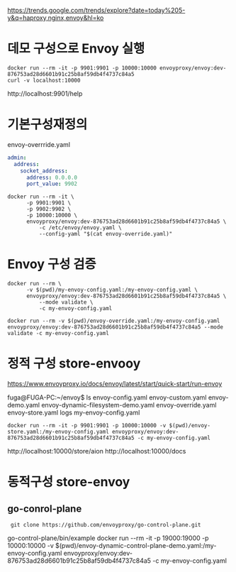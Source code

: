 https://trends.google.com/trends/explore?date=today%205-y&q=haproxy,nginx,envoy&hl=ko

# 데모 구성으로 Envoy 실행
``` shell
docker run --rm -it -p 9901:9901 -p 10000:10000 envoyproxy/envoy:dev-876753ad28d6601b91c25b8af59db4f4737c84a5
curl -v localhost:10000
```
http://localhost:9901/help



# 기본구성재정의
envoy-overrride.yaml
```yaml
admin:
  address:
    socket_address:
      address: 0.0.0.0
      port_value: 9902
```
```shell
docker run --rm -it \
      -p 9901:9901 \
      -p 9902:9902 \
      -p 10000:10000 \
      envoyproxy/envoy:dev-876753ad28d6601b91c25b8af59db4f4737c84a5 \
          -c /etc/envoy/envoy.yaml \
          --config-yaml "$(cat envoy-override.yaml)"
```

# Envoy 구성 검증
```shell
docker run --rm \
      -v $(pwd)/my-envoy-config.yaml:/my-envoy-config.yaml \
      envoyproxy/envoy:dev-876753ad28d6601b91c25b8af59db4f4737c84a5 \
          --mode validate \
          -c my-envoy-config.yaml
 ```
```shell
docker run --rm -v $(pwd)/envoy-override.yaml:/my-envoy-config.yaml envoyproxy/envoy:dev-876753ad28d6601b91c25b8af59db4f4737c84a5 --mode validate -c my-envoy-config.yaml
```

# 정적 구성 store-envooy 
https://www.envoyproxy.io/docs/envoy/latest/start/quick-start/run-envoy

fuga@FUGA-PC:~/envoy$ ls
envoy-config.yaml  envoy-custom.yaml  envoy-demo.yaml  envoy-dynamic-filesystem-demo.yaml  envoy-override.yaml  envoy-store.yaml  logs  my-envoy-config.yaml
```
docker run --rm -it -p 9901:9901 -p 10000:10000 -v $(pwd)/envoy-store.yaml:/my-envoy-config.yaml envoyproxy/envoy:dev-876753ad28d6601b91c25b8af59db4f4737c84a5 -c my-envoy-config.yaml
```

http://localhost:10000/store/aion
http://localhost:10000/docs


# 동적구성 store-envoy

## go-conrol-plane
```shell
 git clone https://github.com/envoyproxy/go-control-plane.git
```
go-control-plane/bin/example
docker run --rm -it -p 19000:19000 -p 10000:10000 -v $(pwd)/envoy-dynamic-control-plane-demo.yaml:/my-envoy-config.yaml envoyproxy/envoy:dev-876753ad28d6601b91c25b8af59db4f4737c84a5 -c my-envoy-config.yaml

